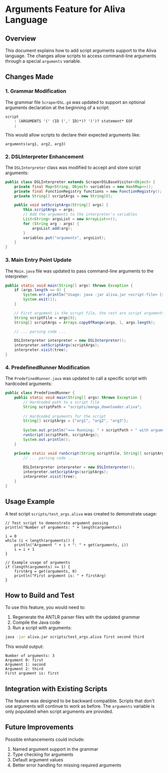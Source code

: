 # Arguments Feature for Aliva Language

## Overview

This document explains how to add script arguments support to the Aliva language. The changes allow scripts to access command-line arguments through a special `arguments` variable.

## Changes Made

### 1. Grammar Modification

The grammar file `ScraperDSL.g4` was updated to support an optional arguments declaration at the beginning of a script:

```antlr
script
    : (ARGUMENTS '(' (ID (',' ID)*)? ')')? statement* EOF
    ;
```

This would allow scripts to declare their expected arguments like:

```aliva
arguments(arg1, arg2, arg3)
```

### 2. DSLInterpreter Enhancement

The `DSLInterpreter` class was modified to accept and store script arguments:

```java
public class DSLInterpreter extends ScraperDSLBaseVisitor<Object> {
    private final Map<String, Object> variables = new HashMap<>();
    private final FunctionRegistry functions = new FunctionRegistry();
    private String[] scriptArgs = new String[0];

    public void setScriptArgs(String[] args) {
        this.scriptArgs = args;
        // Add the arguments to the interpreter's variables
        List<String> argsList = new ArrayList<>();
        for (String arg : args) {
            argsList.add(arg);
        }
        variables.put("arguments", argsList);
    }
}
```

### 3. Main Entry Point Update

The `Main.java` file was updated to pass command-line arguments to the interpreter:

```java
public static void main(String[] args) throws Exception {
    if (args.length == 0) {
        System.err.println("Usage: java -jar aliva.jar <script-file> [script-arguments...]");
        System.exit(1);
    }

    // First argument is the script file, the rest are script arguments
    String scriptFile = args[0];
    String[] scriptArgs = Arrays.copyOfRange(args, 1, args.length);

    // ... parsing code ...

    DSLInterpreter interpreter = new DSLInterpreter();
    interpreter.setScriptArgs(scriptArgs);
    interpreter.visit(tree);
}
```

### 4. PredefinedRunner Modification

The `PredefinedRunner.java` was updated to call a specific script with hardcoded arguments:

```java
public class PredefinedRunner {
    public static void main(String[] args) throws Exception {
        // Hardcoded path to a script file
        String scriptPath = "scripts/manga_downloader.aliva";
        
        // Hardcoded arguments for the script
        String[] scriptArgs = {"arg1", "arg2", "arg3"};
        
        System.out.println("=== Running: " + scriptPath + " with arguments: " + String.join(", ", scriptArgs) + " ===");
        runScript(scriptPath, scriptArgs);
        System.out.println();
    }

    private static void runScript(String scriptFile, String[] scriptArgs) throws Exception {
        // ... parsing code ...
        
        DSLInterpreter interpreter = new DSLInterpreter();
        interpreter.setScriptArgs(scriptArgs);
        interpreter.visit(tree);
    }
}
```

## Usage Example

A test script `scripts/test_args.aliva` was created to demonstrate usage:

```aliva
// Test script to demonstrate argument passing
println("Number of arguments: " + length(arguments))

i = 0
while (i < length(arguments)) {
    println("Argument " + i + ": " + get(arguments, i))
    i = i + 1
}

// Example usage of arguments
if (length(arguments) >= 1) {
    firstArg = get(arguments, 0)
    println("First argument is: " + firstArg)
}
```

## How to Build and Test

To use this feature, you would need to:

1. Regenerate the ANTLR parser files with the updated grammar
2. Compile the Java code
3. Run a script with arguments:

```bash
java -jar aliva.jar scripts/test_args.aliva first second third
```

This would output:
```
Number of arguments: 3
Argument 0: first
Argument 1: second
Argument 2: third
First argument is: first
```

## Integration with Existing Scripts

The feature was designed to be backward compatible. Scripts that don't use arguments will continue to work as before. The `arguments` variable is only populated when script arguments are provided.

## Future Improvements

Possible enhancements could include:
1. Named argument support in the grammar
2. Type checking for arguments
3. Default argument values
4. Better error handling for missing required arguments
